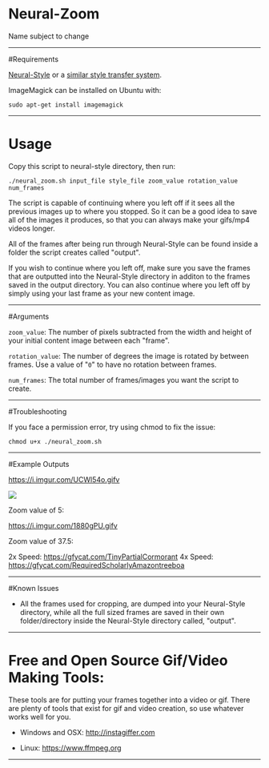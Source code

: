 # Neural-Zoom
Name subject to change

---

#Requirements

[Neural-Style](https://github.com/jcjohnson/neural-style) or a [similar style transfer system](https://github.com/jcjohnson/neural-style/wiki/Similar-to-Neural-Style).

ImageMagick can be installed on Ubuntu with:

`sudo apt-get install imagemagick`

---

# Usage
Copy this script to neural-style directory, then run:

`./neural_zoom.sh input_file style_file zoom_value rotation_value num_frames`

The script is capable of continuing where you left off if it sees all the previous images up to where you stopped. So it can be a good idea to save all of the images it produces, so that you can always make your gifs/mp4 videos longer.

All of the frames after being run through Neural-Style can be found inside a folder the script creates called "output". 

If you wish to continue where you left off, make sure you save the frames that are outputted into the Neural-Style directory in additon to the frames saved in the output directory. You can also continue where you left off by simply using your last frame as your new content image.

---

#Arguments

`zoom_value`: The number of pixels subtracted from the width and height of your initial content image between each "frame".

`rotation_value`: The number of degrees the image is rotated by between frames. Use a value of "`0`" to have no rotation between frames.

`num_frames`: The total number of frames/images you want the script to create.

---
 
#Troubleshooting

If you face a permission error, try using chmod to fix the issue: 

`chmod u+x ./neural_zoom.sh`

--- 

#Example Outputs

https://i.imgur.com/UCWl54o.gifv

![](https://i.imgur.com/jcO0qpN.gif)

Zoom value of 5:

https://i.imgur.com/1880gPU.gifv

Zoom value of 37.5:

2x Speed: https://gfycat.com/TinyPartialCormorant
4x Speed: https://gfycat.com/RequiredScholarlyAmazontreeboa


---

#Known Issues

* All the frames used for cropping, are dumped into your Neural-Style directory, while all the full sized frames are saved in their own folder/directory inside the Neural-Style directory called, "output". 


---

# Free and Open Source Gif/Video Making Tools: 

These tools are for putting your frames together into a video or gif. There are plenty of tools that exist for gif and video creation, so use whatever works well for you.

* Windows and OSX: http://instagiffer.com

* Linux: https://www.ffmpeg.org

---


